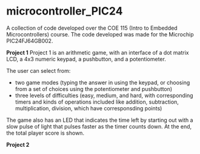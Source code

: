# microcontroller_PIC24
A collection of code developed over the COE 115 (Intro to Embedded Microcontrollers) course.
The code developed was made for the Microchip PIC24FJ64GB002.

**Project 1**
Project 1 is an arithmetic game, with an interface of a dot matrix LCD, a 4x3 numeric keypad, a pushbutton, and a potentiometer. 

The user can select from:
  - two game modes (typing the answer in using the keypad, or choosing from a set of choices using the potentiometer and pushbutton)
  - three levels of difficulties (easy, medium, and hard, with corresponding timers 
  and kinds of operations included like addition, subtraction, multiplication, division, which have corresponsding points)

The game also has an LED that indicates the time left by starting out with a slow pulse of light that pulses faster as the timer counts down.
At the end, the total player score is shown.

**Project 2**
